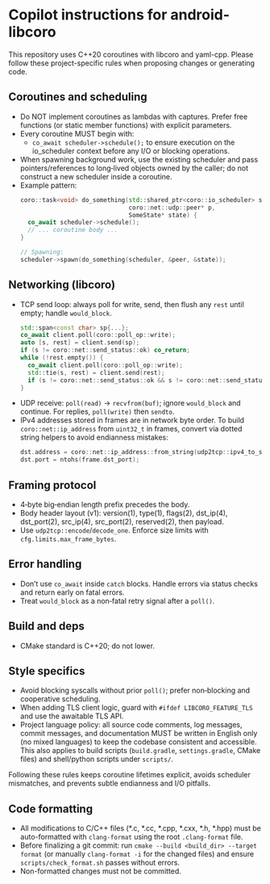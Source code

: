 # Copilot instructions for android-libcoro

This repository uses C++20 coroutines with libcoro and yaml-cpp. Please follow these project-specific rules when proposing changes or generating code.

## Coroutines and scheduling
- Do NOT implement coroutines as lambdas with captures. Prefer free functions (or static member functions) with explicit parameters.
- Every coroutine MUST begin with:
  - `co_await scheduler->schedule();` to ensure execution on the io_scheduler context before any I/O or blocking operations.
- When spawning background work, use the existing scheduler and pass pointers/references to long‑lived objects owned by the caller; do not construct a new scheduler inside a coroutine.
- Example pattern:
  ```cpp
  coro::task<void> do_something(std::shared_ptr<coro::io_scheduler> scheduler,
                                coro::net::udp::peer* p,
                                SomeState* state) {
    co_await scheduler->schedule();
    // ... coroutine body ...
  }

  // Spawning:
  scheduler->spawn(do_something(scheduler, &peer, &state));
  ```

## Networking (libcoro)
- TCP send loop: always poll for write, send, then flush any `rest` until empty; handle `would_block`.
  ```cpp
  std::span<const char> sp{...};
  co_await client.poll(coro::poll_op::write);
  auto [s, rest] = client.send(sp);
  if (s != coro::net::send_status::ok) co_return;
  while (!rest.empty()) {
    co_await client.poll(coro::poll_op::write);
    std::tie(s, rest) = client.send(rest);
    if (s != coro::net::send_status::ok && s != coro::net::send_status::would_block) co_return;
  }
  ```
- UDP receive: `poll(read)` → `recvfrom(buf)`; ignore `would_block` and continue. For replies, `poll(write)` then `sendto`.
- IPv4 addresses stored in frames are in network byte order. To build `coro::net::ip_address` from `uint32_t` in frames, convert via dotted string helpers to avoid endianness mistakes:
  ```cpp
  dst.address = coro::net::ip_address::from_string(udp2tcp::ipv4_to_string(frame.dst_ip));
  dst.port = ntohs(frame.dst_port);
  ```

## Framing protocol
- 4‑byte big‑endian length prefix precedes the body.
- Body header layout (v1): version(1), type(1), flags(2), dst_ip(4), dst_port(2), src_ip(4), src_port(2), reserved(2), then payload.
- Use `udp2tcp::encode`/`decode_one`. Enforce size limits with `cfg.limits.max_frame_bytes`.

## Error handling
- Don’t use `co_await` inside `catch` blocks. Handle errors via status checks and return early on fatal errors.
- Treat `would_block` as a non‑fatal retry signal after a `poll()`.

## Build and deps
- CMake standard is C++20; do not lower.

## Style specifics
- Avoid blocking syscalls without prior `poll()`; prefer non‑blocking and cooperative scheduling.
- When adding TLS client logic, guard with `#ifdef LIBCORO_FEATURE_TLS` and use the awaitable TLS API.
- Project language policy: all source code comments, log messages, commit messages, and documentation MUST be written in English only (no mixed languages) to keep the codebase consistent and accessible. This also applies to build scripts (`build.gradle`, `settings.gradle`, CMake files) and shell/python scripts under `scripts/`.


Following these rules keeps coroutine lifetimes explicit, avoids scheduler mismatches, and prevents subtle endianness and I/O pitfalls.

## Code formatting
- All modifications to C/C++ files (*.c, *.cc, *.cpp, *.cxx, *.h, *.hpp) must be auto-formatted with `clang-format` using the root `.clang-format` file.
- Before finalizing a git commit: run `cmake --build <build_dir> --target format` (or manually `clang-format -i` for the changed files) and ensure `scripts/check_format.sh` passes without errors.
- Non-formatted changes must not be committed.
